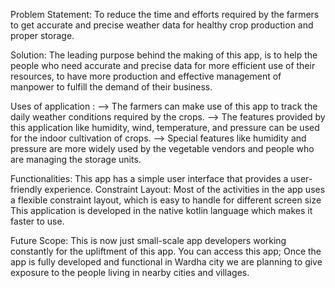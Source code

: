 Problem Statement: 
           To reduce the time and efforts required by the farmers to get accurate and
           precise weather data for healthy crop production and proper storage.

Solution: The leading purpose behind the making of this app, is to help the people who 
          need accurate and precise data for more efficient use of their resources, to
          have more production and effective management of manpower to fulfill the demand of their business.

Uses of application :
         --> The farmers can make use of this app to track the daily weather conditions required by the crops.
         --> The features provided by this application like humidity, wind, temperature, and pressure can be used for the indoor cultivation of crops. 
         --> Special features like humidity and pressure are more widely used by the vegetable vendors and people who are managing the storage units.
         
Functionalities:
          This app has a simple user interface that provides a user-friendly experience.
          Constraint Layout: Most of the activities in the app uses a flexible constraint layout, which is easy to handle for different screen size
          This application is developed in the native kotlin language which makes it faster to use.

Future Scope: 
          This is now just small-scale app developers working constantly for the upliftment of this app. You can access this app;
          Once the app is fully developed and functional in Wardha city we are planning to give exposure to the people living in nearby cities and villages.

